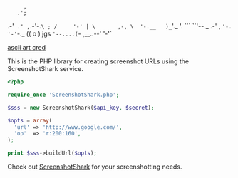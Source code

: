          ,
       .';
   .-'` .'
 ,`.-'-.`\
; /     '-'
| \       ,-,
\  '-.__   )_`'._
 '.     ```      ``'--._
.-' ,                   `'-.
 '-'`-._           ((   o   )
  jgs   `'--....(`- ,__..--'
                 '-'`

[ascii art cred](http://www.retrojunkie.com/asciiart/animals/sharks.htm)

This is the PHP library for creating screenshot URLs using the ScreenshotShark service.

```php
<?php

require_once 'ScreenshotShark.php';

$sss = new ScreenshotShark($api_key, $secret);

$opts = array(
  'url' => 'http://www.google.com/',
  'op'  => 'r:200:160',
);

print $sss->buildUrl($opts);

```

Check out [ScreenshotShark](http://www.screenshotshark.com) for your screenshotting needs.
